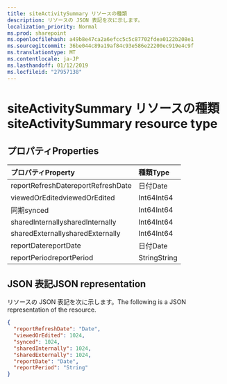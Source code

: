 ```yaml
---
title: siteActivitySummary リソースの種類
description: リソースの JSON 表記を次に示します。
localization_priority: Normal
ms.prod: sharepoint
ms.openlocfilehash: a49b8e47ca2a6efcc5c5c87702fdea0122b208e1
ms.sourcegitcommit: 36be044c89a19af84c93e586e22200ec919e4c9f
ms.translationtype: MT
ms.contentlocale: ja-JP
ms.lasthandoff: 01/12/2019
ms.locfileid: "27957138"
---
```

# <a name="siteactivitysummary-resource-type"></a><span data-ttu-id="5352f-103">siteActivitySummary リソースの種類</span><span class="sxs-lookup"><span data-stu-id="5352f-103">siteActivitySummary resource type</span></span>

## <a name="properties"></a><span data-ttu-id="5352f-104">プロパティ</span><span class="sxs-lookup"><span data-stu-id="5352f-104">Properties</span></span>

| <span data-ttu-id="5352f-105">プロパティ</span><span class="sxs-lookup"><span data-stu-id="5352f-105">Property</span></span>          | <span data-ttu-id="5352f-106">種類</span><span class="sxs-lookup"><span data-stu-id="5352f-106">Type</span></span>   |
| :---------------- | :----- |
| <span data-ttu-id="5352f-107">reportRefreshDate</span><span class="sxs-lookup"><span data-stu-id="5352f-107">reportRefreshDate</span></span> | <span data-ttu-id="5352f-108">日付</span><span class="sxs-lookup"><span data-stu-id="5352f-108">Date</span></span>   |
| <span data-ttu-id="5352f-109">viewedOrEdited</span><span class="sxs-lookup"><span data-stu-id="5352f-109">viewedOrEdited</span></span>    | <span data-ttu-id="5352f-110">Int64</span><span class="sxs-lookup"><span data-stu-id="5352f-110">Int64</span></span>  |
| <span data-ttu-id="5352f-111">同期</span><span class="sxs-lookup"><span data-stu-id="5352f-111">synced</span></span>            | <span data-ttu-id="5352f-112">Int64</span><span class="sxs-lookup"><span data-stu-id="5352f-112">Int64</span></span>  |
| <span data-ttu-id="5352f-113">sharedInternally</span><span class="sxs-lookup"><span data-stu-id="5352f-113">sharedInternally</span></span>  | <span data-ttu-id="5352f-114">Int64</span><span class="sxs-lookup"><span data-stu-id="5352f-114">Int64</span></span>  |
| <span data-ttu-id="5352f-115">sharedExternally</span><span class="sxs-lookup"><span data-stu-id="5352f-115">sharedExternally</span></span>  | <span data-ttu-id="5352f-116">Int64</span><span class="sxs-lookup"><span data-stu-id="5352f-116">Int64</span></span>  |
| <span data-ttu-id="5352f-117">reportDate</span><span class="sxs-lookup"><span data-stu-id="5352f-117">reportDate</span></span>        | <span data-ttu-id="5352f-118">日付</span><span class="sxs-lookup"><span data-stu-id="5352f-118">Date</span></span>   |
| <span data-ttu-id="5352f-119">reportPeriod</span><span class="sxs-lookup"><span data-stu-id="5352f-119">reportPeriod</span></span>      | <span data-ttu-id="5352f-120">String</span><span class="sxs-lookup"><span data-stu-id="5352f-120">String</span></span> |

## <a name="json-representation"></a><span data-ttu-id="5352f-121">JSON 表記</span><span class="sxs-lookup"><span data-stu-id="5352f-121">JSON representation</span></span>

<span data-ttu-id="5352f-122">リソースの JSON 表記を次に示します。</span><span class="sxs-lookup"><span data-stu-id="5352f-122">The following is a JSON representation of the resource.</span></span>

<!-- {
  "blockType": "resource",
  "@odata.type": "microsoft.graph.siteActivitySummary"
} -->

```json
{
  "reportRefreshDate": "Date", 
  "viewedOrEdited": 1024, 
  "synced": 1024, 
  "sharedInternally": 1024, 
  "sharedExternally": 1024, 
  "reportDate": "Date", 
  "reportPeriod": "String"
}
```
